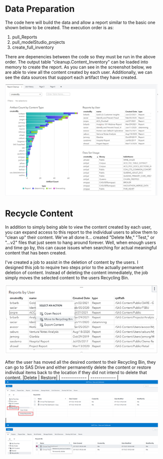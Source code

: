 # Data Preparation
The code here will build the data and allow a report similar to the basic one shown below to be created. The execution order is as:

1. pull_Reports
2. pull_modelStudio_projects
3. create_full_inventory

There are depenencies between the code so they must be run in the above order. The output table "cleanup.Content_Inventory" can be loaded into memory to create the report. As you can see in the screenshot below, we are able to view all the content created by each user. Additionally, we can see the data sources that support each artifact they have created.  

![Example Cleanup Report](/cleanup_report.png "cleanup image")

# Recycle Content
In addition to simply being able to view the content created by each user, you can expand access to this report to the individual users to allow them to "clean up" their content. We've all done it... created "Delete Me," "Test," or "...v2" files that just seem to hang around forever. Well, when enough users and time go by, this can cause issues when searching for actual meaningful content that has been created.

I've created a job to assist in the deletion of content by the users. I designed this job to require two steps prior to the actually permanent deletion of content. Instead of deleting the content immediately, the job simply moves the selected content to the users Recycling Bin. 

![Move To Recycle Bin](/Move-to-Recycle.png "recycleBin image")

After the user has moved all the desired content to their Recycling Bin, they can go to SAS Drive and either permanently delete the content or restore individual items back to the location if they did not intend to delete that content.
|Delete | Restore|
| ------------- | ------------- |
![Permanently Delete Content](/recycle_content.png "Delete")|![Restore Content](/restore_content.png "Restore")

